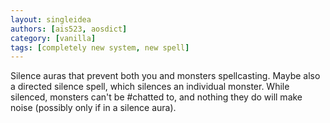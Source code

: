 ```yaml
---
layout: singleidea
authors: [ais523, aosdict]
category: [vanilla]
tags: [completely new system, new spell]
---
```

Silence auras that prevent both you and monsters spellcasting. Maybe also a directed silence spell, which silences an individual monster. While silenced, monsters can't be #chatted to, and nothing they do will make noise (possibly only if in a silence aura).
